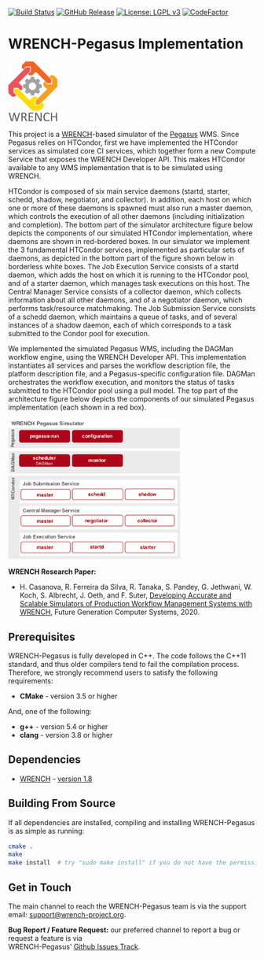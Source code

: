 [![Build Status][travis-badge]][travis-link]
[![GitHub Release][release-badge]][release-link]
[![License: LGPL v3][license-badge]](LICENSE)
[![CodeFactor][codefactor-badge]][codefactor-link]

# WRENCH-Pegasus Implementation

<img src="https://raw.githubusercontent.com/wrench-project/wrench/master/doc/images/logo-vertical.png" width="100" />

This project is a [WRENCH](http://wrench-project.org)-based simulator of the [Pegasus](https://pegasus.isi.edu) WMS. 
Since Pegasus relies on HTCondor, first we have implemented the HTCondor services as 
simulated core CI services, which together form a new Compute Service that exposes the 
WRENCH Developer API. This makes HTCondor available to any WMS implementation that is 
to be simulated using WRENCH.

HTCondor is composed of six main service daemons (startd, starter, schedd, shadow, 
negotiator, and collector). In addition, each host on which one or more of these 
daemons is spawned must also run a master daemon, which controls the execution of 
all other daemons (including initialization and completion). The bottom part of 
the simulator architecture figure below depicts the components of our simulated 
HTCondor implementation, where daemons are shown in red-bordered boxes. In our simulator 
we implement the 3 fundamental HTCondor services, implemented as particular sets 
of daemons, as depicted in the bottom part of the figure shown below in borderless 
white boxes. The Job Execution Service consists of a startd daemon, which adds the 
host on which it is running to the HTCondor pool, and of a starter daemon, which 
manages task executions on this host. The Central Manager Service consists of a 
collector daemon, which collects information about all other daemons, and of a 
negotiator daemon, which performs task/resource matchmaking. The Job Submission 
Service consists of a schedd daemon, which maintains a queue of tasks, and of 
several instances of a shadow daemon, each of which corresponds to a task submitted 
to the Condor pool for execution.

We implemented the simulated Pegasus WMS, including the DAGMan workflow engine, 
using the WRENCH Developer API. This implementation instantiates all services and 
parses the workflow description file, the platform description file, and a 
Pegasus-specific configuration file. DAGMan orchestrates the workflow execution, 
and monitors the status of tasks submitted to the HTCondor pool using a pull model.
The top part of the architecture figure below depicts the components of our 
simulated Pegasus implementation (each shown in a red box).

<img src="doc/images/wrench-pegasus-architecture.png" width="350" />


**WRENCH Research Paper:**
- H. Casanova, R. Ferreira da Silva, R. Tanaka, S. Pandey, G. Jethwani, W. Koch, S.
  Albrecht, J. Oeth, and F. Suter, [Developing Accurate and Scalable Simulators of
  Production Workflow Management Systems with 
  WRENCH](https://rafaelsilva.com/files/publications/casanova2020fgcs.pdf), 
  Future Generation Computer Systems, 2020. 

## Prerequisites

WRENCH-Pegasus is fully developed in C++. The code follows the C++11 standard, and thus older 
compilers tend to fail the compilation process. Therefore, we strongly recommend
users to satisfy the following requirements:

- **CMake** - version 3.5 or higher
  
And, one of the following:
- **g++** - version 5.4 or higher
- **clang** - version 3.8 or higher

## Dependencies

- [WRENCH](http://wrench-project.org/) - [version 1.8](https://github.com/wrench-project/wrench)

## Building From Source

If all dependencies are installed, compiling and installing WRENCH-Pegasus is as simple as running:

```bash
cmake .
make
make install  # try "sudo make install" if you do not have the permission to write
```

## Get in Touch

The main channel to reach the WRENCH-Pegasus team is via the support email: 
[support@wrench-project.org](mailto:support@wrench-project.org).

**Bug Report / Feature Request:** our preferred channel to report a bug or request a feature is via  
WRENCH-Pegasus' [Github Issues Track](https://github.com/wrench-project/pegasus/issues).


[travis-badge]:       https://travis-ci.org/wrench-project/pegasus.svg?branch=master
[travis-link]:        https://travis-ci.org/wrench-project/pegasus
[license-badge]:      https://img.shields.io/badge/License-LGPL%20v3-blue.svg
[release-badge]:      https://img.shields.io/github/release/wrench-project/pegasus/all.svg
[release-link]:       https://github.com/wrench-project/pegasus/releases
[codefactor-badge]:   https://www.codefactor.io/repository/github/wrench-project/pegasus/badge
[codefactor-link]:    https://www.codefactor.io/repository/github/wrench-project/pegasus
